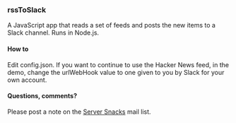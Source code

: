 ### rssToSlack

A JavaScript app that reads a set of feeds and posts the new items to a Slack channel. Runs in Node.js.

#### How to

Edit config.json. If you want to continue to use the Hacker News feed, in the demo, change the urlWebHook value to one given to you by Slack for your own account.

#### Questions, comments?

Please post a note on the <a href="https://groups.google.com/forum/#!forum/server-snacks">Server Snacks</a> mail list. 

